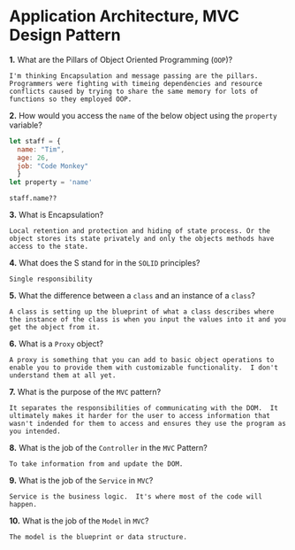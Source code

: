 # Application Architecture, MVC Design Pattern

**1.** What are the Pillars of Object Oriented Programming (`OOP`)?
<!-- enter you answer in the space below -->
```
I'm thinking Encapsulation and message passing are the pillars.  Programmers were fighting with timeing dependencies and resource conflicts caused by trying to share the same memory for lots of functions so they employed OOP.
```
**2.** How would you access the `name` of the below object using the `property` variable?
```js
let staff = {
  name: "Tim",
  age: 26,
  job: "Code Monkey"
  }
let property = 'name'
```
<!-- enter you answer in the space below -->
```
staff.name??
```
**3.** What is Encapsulation?
<!-- enter you answer in the space below -->
```
Local retention and protection and hiding of state process. Or the object stores its state privately and only the objects methods have access to the state.
```
**4.** What does the S stand for in the `SOLID` principles?
<!-- enter you answer in the space below -->
```
Single responsibility
```
**5.** What the difference between a `class` and an instance of a `class`?
<!-- enter you answer in the space below -->
```
A class is setting up the blueprint of what a class describes where the instance of the class is when you input the values into it and you get the object from it.
```
**6.** What is a `Proxy` object?
<!-- enter you answer in the space below -->
```
A proxy is something that you can add to basic object operations to enable you to provide them with customizable functionality.  I don't understand them at all yet.
```

**7.** What is the purpose of the `MVC` pattern?
<!-- enter you answer in the space below -->
```
It separates the responsibilities of communicating with the DOM.  It ultimately makes it harder for the user to access information that wasn't indended for them to access and ensures they use the program as you intended.
```
**8.** What is the job of the `Controller` in the `MVC` Pattern?
<!-- enter you answer in the space below -->
```
To take information from and update the DOM.
```

**9.** What is the job of the `Service` in `MVC`?
<!-- enter you answer in the space below -->
```
Service is the business logic.  It's where most of the code will happen.
```
**10.** What is the job of the `Model` in `MVC`?
<!-- enter you answer in the space below -->
```
The model is the blueprint or data structure.
```
